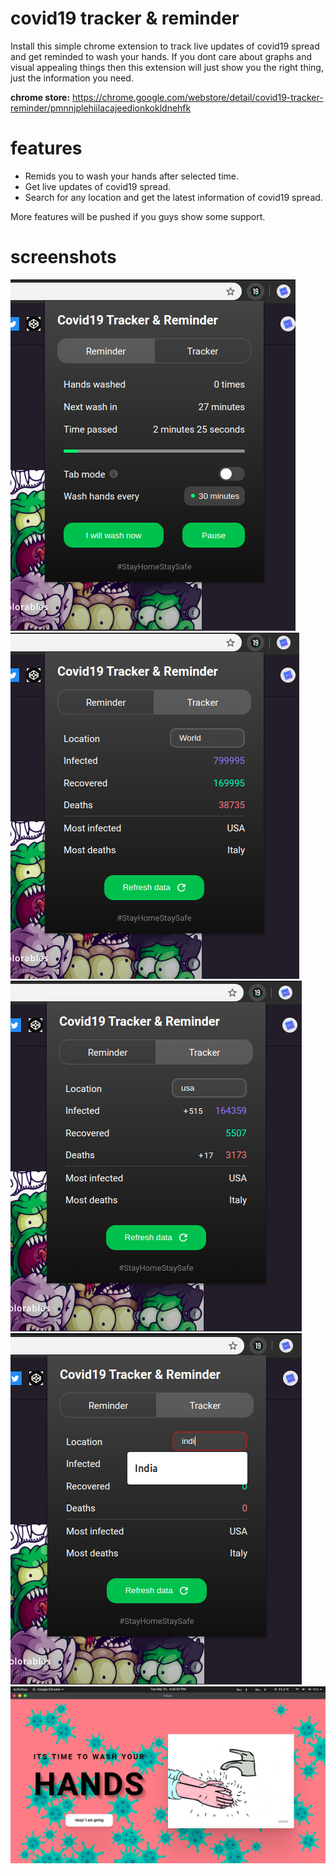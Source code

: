# covid19 tracker & reminder

Install this simple chrome extension to track live updates of covid19 spread and get reminded to wash your hands. 
If you dont care about graphs and visual appealing things then this extension will just show you the right thing, just the information you need.

**chrome store:** https://chrome.google.com/webstore/detail/covid19-tracker-reminder/pmnnjplehiilacajeedionkokldnehfk

# features 
 - Remids you to wash your hands after selected time.
 - Get live updates of covid19 spread.
 - Search for any location and get the latest information of covid19 spread.

More features will be pushed if you guys show some support.

# screenshots

![screenshot](https://github.com/devloop01/covid19-tracker-reminder/blob/master/screenshots/Screenshot%20from%202020-03-31%2016-41-25.png)
![screenshot](https://github.com/devloop01/covid19-tracker-reminder/blob/master/screenshots/Screenshot%20from%202020-03-31%2016-41-29.png)
![screenshot](https://github.com/devloop01/covid19-tracker-reminder/blob/master/screenshots/Screenshot%20from%202020-03-31%2016-45-09.png)
![screenshot](https://github.com/devloop01/covid19-tracker-reminder/blob/master/screenshots/Screenshot%20from%202020-03-31%2016-44-56.png)
![screenshot](https://github.com/devloop01/covid19-tracker-reminder/blob/master/screenshots/Screenshot%20from%202020-03-31%2016-42-08.png)